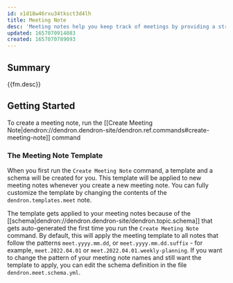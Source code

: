 ```yaml
---
id: x1d18w46rxu34tksct3d4lh
title: Meeting Note
desc: 'Meeting notes help you keep track of meetings by providing a structured default to capture notes, attendes and next steps'
updated: 1657070914083
created: 1657070789093
---
```


## Summary

{{fm.desc}}

## Getting Started

To create a meeting note, run the [[Create Meeting Note|dendron://dendron.dendron-site/dendron.ref.commands#create-meeting-note]] command


### The Meeting Note Template

When you first run the `Create Meeting Note` command, a template and a schema will be created for you. This template will be applied to new meeting notes whenever you create a new meeting note. You can fully customize the template by changing the contents of the `dendron.templates.meet` note.

The template gets applied to your meeting notes because of the [[schema|dendron://dendron.dendron-site/dendron.topic.schema]] that gets auto-generated the first time you run the `Create Meeting Note` command. By default, this will apply the meeting template to all notes that follow the patterns `meet.yyyy.mm.dd`, or `meet.yyyy.mm.dd.suffix` - for example, `meet.2022.04.01` or `meet.2022.04.01.weekly-planning`. If you want to change the pattern of your meeting note names and still want the template to apply, you can edit the schema definition in the file `dendron.meet.schema.yml`. 
